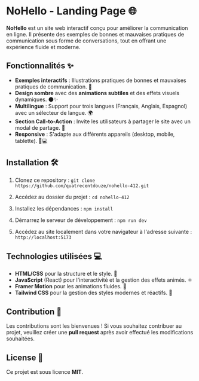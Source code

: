 # NoHello - Landing Page 🌐

**NoHello** est un site web interactif conçu pour améliorer la communication en ligne. Il présente des exemples de bonnes et mauvaises pratiques de communication sous forme de conversations, tout en offrant une expérience fluide et moderne.

## Fonctionnalités ✨

- **Exemples interactifs** : Illustrations pratiques de bonnes et mauvaises pratiques de communication. 💬
- **Design sombre** avec des **animations subtiles** et des effets visuels dynamiques. 🌑✨
- **Multilingue** : Support pour trois langues (Français, Anglais, Espagnol) avec un sélecteur de langue. 🌍
- **Section Call-to-Action** : Invite les utilisateurs à partager le site avec un modal de partage. 📢
- **Responsive** : S'adapte aux différents appareils (desktop, mobile, tablette). 📱💻

## Installation 🛠️

1. Clonez ce repository :
   ```git clone https://github.com/quatrecentdouze/nohello-412.git```

2. Accédez au dossier du projet :
   ```cd nohello-412```

3. Installez les dépendances :
   ```npm install```

4. Démarrez le serveur de développement :
   ```npm run dev```

5. Accédez au site localement dans votre navigateur à l'adresse suivante :  
   ```http://localhost:5173```

## Technologies utilisées 💻

- **HTML/CSS** pour la structure et le style. 🎨
- **JavaScript** (React) pour l'interactivité et la gestion des effets animés. ⚛️
- **Framer Motion** pour les animations fluides. 💫
- **Tailwind CSS** pour la gestion des styles modernes et réactifs. 🌈

## Contribution 🤝

Les contributions sont les bienvenues ! Si vous souhaitez contribuer au projet, veuillez créer une **pull request** après avoir effectué les modifications souhaitées.

## License 📜

Ce projet est sous licence **MIT**.
